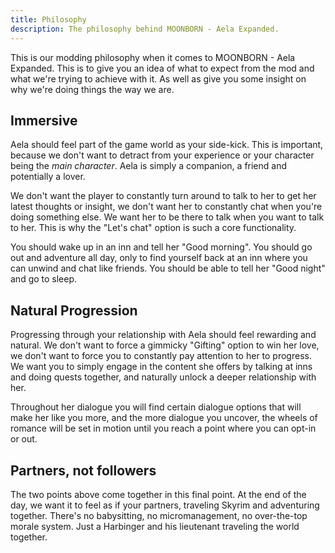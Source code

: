 ```yaml
---
title: Philosophy
description: The philosophy behind MOONBORN - Aela Expanded.
---
```


This is our modding philosophy when it comes to MOONBORN - Aela Expanded. This is to give you an idea of what to expect from the mod and what we're trying to achieve with it. As well as give you some insight on why we're doing things the way we are.

## Immersive

Aela should feel part of the game world as your side-kick. This is important, because we don't want to detract from your experience or your character being the *main character*. Aela is simply a companion, a friend and potentially a lover. 

We don't want the player to constantly turn around to talk to her to get her latest thoughts or insight, we don't want her to constantly chat when you're doing something else. We want her to be there to talk when you want to talk to her. This is why the "Let's chat" option is such a core functionality.

You should wake up in an inn and tell her "Good morning". You should go out and adventure all day, only to find yourself back at an inn where you can unwind and chat like friends. You should be able to tell her "Good night" and go to sleep. 

## Natural Progression

Progressing through your relationship with Aela should feel rewarding and natural. We don't want to force a gimmicky "Gifting" option to win her love, we don't want to force you to constantly pay attention to her to progress. We want you to simply engage in the content she offers by talking at inns and doing quests together, and naturally unlock a deeper relationship with her. 

Throughout her dialogue you will find certain dialogue options that will make her like you more, and the more dialogue you uncover, the wheels of romance will be set in motion until you reach a point where you can opt-in or out.

## Partners, not followers

The two points above come together in this final point. At the end of the day, we want it to feel as if your partners, traveling Skyrim and adventuring together. There's no babysitting, no micromanagement, no over-the-top morale system. Just a Harbinger and his lieutenant traveling the world together.

